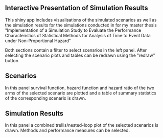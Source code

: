 ## Interactive Presentation of Simulation Results

This shiny app includes visualisations of the simulated scenarios as well as the simulation results for the simulations conducted in for my master thesis "Implementation of a Simulation Study to Evaluate the Performance Characteristics of Statistical Methods for Analysis of Time to Event Data under Non-Proportional Hazard"

Both sections contain a filter to select scenarios in the left panel. After selecting the scenario plots and tables can be redrawn using the "redraw" button.

## Scenarios

In this panel survival function, hazard function and hazard ratio of the two arms of the selected scenario are plotted and a table of summary statistics of the corresponding scenario is drawn.

## Simulation Results

In this panel a combined trellis/nested-loop plot of the selected scenarios is drawn. Methods and performance measures can be selected.

